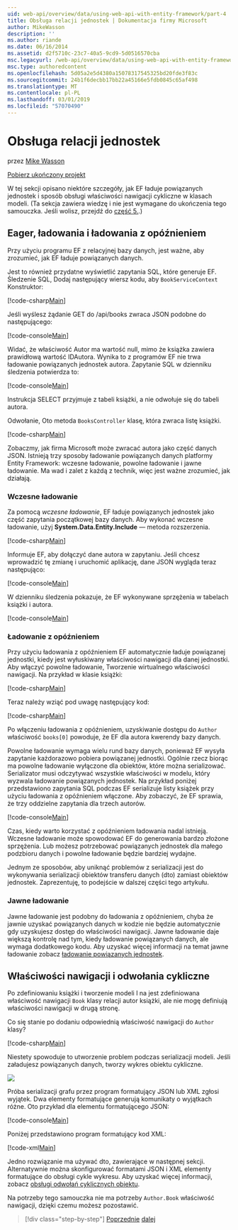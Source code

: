 ```yaml
---
uid: web-api/overview/data/using-web-api-with-entity-framework/part-4
title: Obsługa relacji jednostek | Dokumentacja firmy Microsoft
author: MikeWasson
description: ''
ms.author: riande
ms.date: 06/16/2014
ms.assetid: d2f5710c-23c7-40a5-9cd9-5d0516570cba
msc.legacyurl: /web-api/overview/data/using-web-api-with-entity-framework/part-4
msc.type: authoredcontent
ms.openlocfilehash: 5d05a2e5d4380a15078317545325bd20fde3f83c
ms.sourcegitcommit: 24b1f6decbb17bb22a45166e5fdb0845c65af498
ms.translationtype: MT
ms.contentlocale: pl-PL
ms.lasthandoff: 03/01/2019
ms.locfileid: "57070490"
---
```

<a name="handling-entity-relations"></a>Obsługa relacji jednostek
====================
przez [Mike Wasson](https://github.com/MikeWasson)

[Pobierz ukończony projekt](https://github.com/MikeWasson/BookService)

W tej sekcji opisano niektóre szczegóły, jak EF ładuje powiązanych jednostek i sposób obsługi właściwości nawigacji cykliczne w klasach modeli. (Ta sekcja zawiera wiedzę i nie jest wymagane do ukończenia tego samouczka. Jeśli wolisz, przejdź do [część 5.](part-5.md).)

## <a name="eager-loading-versus-lazy-loading"></a>Eager, ładowania i ładowania z opóźnieniem

Przy użyciu programu EF z relacyjnej bazy danych, jest ważne, aby zrozumieć, jak EF ładuje powiązanych danych.

Jest to również przydatne wyświetlić zapytania SQL, które generuje EF. Śledzenie SQL, Dodaj następujący wiersz kodu, aby `BookServiceContext` Konstruktor:

[!code-csharp[Main](part-4/samples/sample1.cs)]

Jeśli wyślesz żądanie GET do /api/books zwraca JSON podobne do następującego:

[!code-console[Main](part-4/samples/sample2.cmd)]

Widać, że właściwość Autor ma wartość null, mimo że książka zawiera prawidłową wartość IDAutora. Wynika to z programów EF nie trwa ładowanie powiązanych jednostek autora. Zapytanie SQL w dzienniku śledzenia potwierdza to:

[!code-console[Main](part-4/samples/sample3.sql)]

Instrukcja SELECT przyjmuje z tabeli książki, a nie odwołuje się do tabeli autora.

Odwołanie, Oto metoda `BooksController` klasę, która zwraca listę książki.

[!code-csharp[Main](part-4/samples/sample4.cs)]

Zobaczmy, jak firma Microsoft może zwracać autora jako część danych JSON. Istnieją trzy sposoby ładowanie powiązanych danych platformy Entity Framework: wczesne ładowanie, powolne ładowanie i jawne ładowanie. Ma wad i zalet z każdą z technik, więc jest ważne zrozumieć, jak działają.

### <a name="eager-loading"></a>Wczesne ładowanie

Za pomocą *wczesne ładowanie*, EF ładuje powiązanych jednostek jako część zapytania początkowej bazy danych. Aby wykonać wczesne ładowanie, użyj **System.Data.Entity.Include** — metoda rozszerzenia.

[!code-csharp[Main](part-4/samples/sample5.cs)]

Informuje EF, aby dołączyć dane autora w zapytaniu. Jeśli chcesz wprowadzić tę zmianę i uruchomić aplikację, dane JSON wygląda teraz następująco:

[!code-console[Main](part-4/samples/sample6.cmd)]

W dzienniku śledzenia pokazuje, że EF wykonywane sprzężenia w tabelach książki i autora.

[!code-console[Main](part-4/samples/sample7.cmd)]

### <a name="lazy-loading"></a>Ładowanie z opóźnieniem

Przy użyciu ładowania z opóźnieniem EF automatycznie ładuje powiązanej jednostki, kiedy jest wyłuskiwany właściwości nawigacji dla danej jednostki. Aby włączyć powolne ładowanie, Tworzenie wirtualnego właściwości nawigacji. Na przykład w klasie książki:

[!code-csharp[Main](part-4/samples/sample8.cs?highlight=6)]

Teraz należy wziąć pod uwagę następujący kod:

[!code-csharp[Main](part-4/samples/sample9.cs)]

Po włączeniu ładowania z opóźnieniem, uzyskiwanie dostępu do `Author` właściwość `books[0]` powoduje, że EF dla autora kwerendy bazy danych.

Powolne ładowanie wymaga wielu rund bazy danych, ponieważ EF wysyła zapytanie każdorazowo pobiera powiązanej jednostki. Ogólnie rzecz biorąc ma powolne ładowanie wyłączone dla obiektów, które można serializować. Serializator musi odczytywać wszystkie właściwości w modelu, który wyzwala ładowanie powiązanych jednostek. Na przykład poniżej przedstawiono zapytania SQL podczas EF serializuje listy książek przy użyciu ładowania z opóźnieniem włączone. Aby zobaczyć, że EF sprawia, że trzy oddzielne zapytania dla trzech autorów.

[!code-console[Main](part-4/samples/sample10.sql)]

Czas, kiedy warto korzystać z opóźnieniem ładowania nadal istnieją. Wczesne ładowanie może spowodować EF do generowania bardzo złożone sprzężenia. Lub możesz potrzebować powiązanych jednostek dla małego podzbioru danych i powolne ładowanie będzie bardziej wydajne.

Jednym ze sposobów, aby uniknąć problemów z serializacji jest do wykonywania serializacji obiektów transferu danych (dto) zamiast obiektów jednostek. Zaprezentuję, to podejście w dalszej części tego artykułu.

### <a name="explicit-loading"></a>Jawne ładowanie

Jawne ładowanie jest podobny do ładowania z opóźnieniem, chyba że jawnie uzyskać powiązanych danych w kodzie nie będzie automatycznie gdy uzyskujesz dostęp do właściwości nawigacji. Jawne ładowanie daje większą kontrolę nad tym, kiedy ładowanie powiązanych danych, ale wymaga dodatkowego kodu. Aby uzyskać więcej informacji na temat jawne ładowanie zobacz [ładowanie powiązanych jednostek](https://msdn.microsoft.com/data/jj574232#explicit).

## <a name="navigation-properties-and-circular-references"></a>Właściwości nawigacji i odwołania cykliczne

Po zdefiniowaniu książki i tworzenie modeli I na jest zdefiniowana właściwość nawigacji `Book` klasy relacji autor książki, ale nie mogę definiują właściwości nawigacji w drugą stronę.

Co się stanie po dodaniu odpowiednią właściwość nawigacji do `Author` klasy?

[!code-csharp[Main](part-4/samples/sample11.cs?highlight=7)]

Niestety spowoduje to utworzenie problem podczas serializacji modeli. Jeśli załadujesz powiązanych danych, tworzy wykres obiektu cykliczne.

![](part-4/_static/image1.png)

Próba serializacji grafu przez program formatujący JSON lub XML zgłosi wyjątek. Dwa elementy formatujące generują komunikaty o wyjątkach różne. Oto przykład dla elementu formatującego JSON:

[!code-console[Main](part-4/samples/sample12.cmd)]

Poniżej przedstawiono program formatujący kod XML:

[!code-xml[Main](part-4/samples/sample13.xml)]

Jedno rozwiązanie ma używać dto, zawierające w następnej sekcji. Alternatywnie można skonfigurować formatami JSON i XML elementy formatujące do obsługi cykle wykresu. Aby uzyskać więcej informacji, zobacz [obsługi odwołań cyklicznych obiektu](../../formats-and-model-binding/json-and-xml-serialization.md#handling_circular_object_references).

Na potrzeby tego samouczka nie ma potrzeby `Author.Book` właściwość nawigacji, dzięki czemu możesz pozostawić.

> [!div class="step-by-step"]
> [Poprzednie](part-3.md)
> [dalej](part-5.md)
